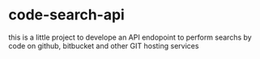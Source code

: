 # code-search-api
this is a little project to develope an API endopoint to perform searchs by code  on github, bitbucket and other GIT hosting services
